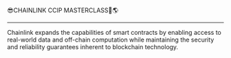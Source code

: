😎CHAINLINK CCIP MASTERCLASS🏅🌎


______________________________________________________________________________________________________________________________________________________________________________

Chainlink expands the capabilities of smart contracts by enabling access to real-world data and off-chain computation while maintaining the security and reliability guarantees inherent to blockchain technology.


